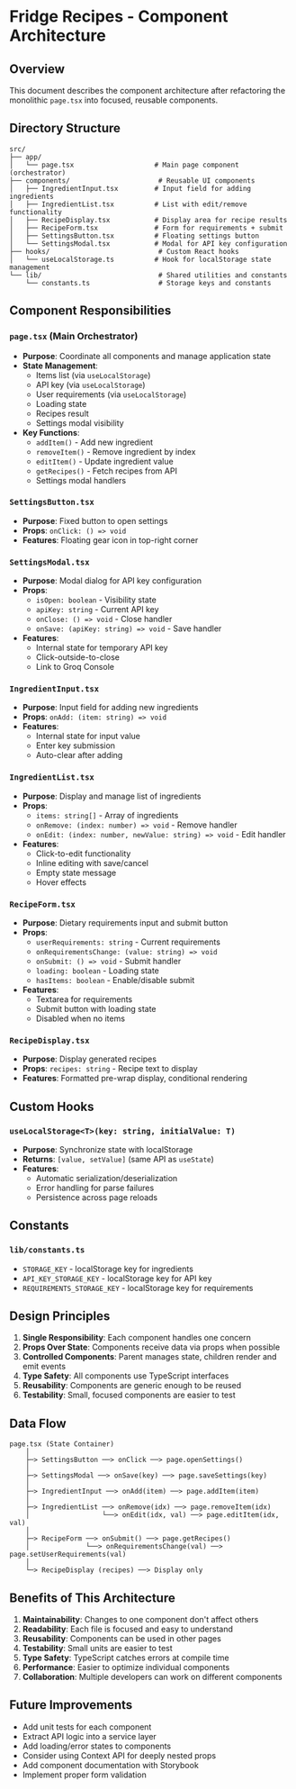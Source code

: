 # Fridge Recipes - Component Architecture

## Overview
This document describes the component architecture after refactoring the monolithic `page.tsx` into focused, reusable components.

## Directory Structure

```
src/
├── app/
│   └── page.tsx                    # Main page component (orchestrator)
├── components/                      # Reusable UI components
│   ├── IngredientInput.tsx         # Input field for adding ingredients
│   ├── IngredientList.tsx          # List with edit/remove functionality
│   ├── RecipeDisplay.tsx           # Display area for recipe results
│   ├── RecipeForm.tsx              # Form for requirements + submit
│   ├── SettingsButton.tsx          # Floating settings button
│   └── SettingsModal.tsx           # Modal for API key configuration
├── hooks/                           # Custom React hooks
│   └── useLocalStorage.ts          # Hook for localStorage state management
└── lib/                             # Shared utilities and constants
    └── constants.ts                 # Storage keys and constants
```

## Component Responsibilities

### `page.tsx` (Main Orchestrator)
- **Purpose**: Coordinate all components and manage application state
- **State Management**: 
  - Items list (via `useLocalStorage`)
  - API key (via `useLocalStorage`)
  - User requirements (via `useLocalStorage`)
  - Loading state
  - Recipes result
  - Settings modal visibility
- **Key Functions**:
  - `addItem()` - Add new ingredient
  - `removeItem()` - Remove ingredient by index
  - `editItem()` - Update ingredient value
  - `getRecipes()` - Fetch recipes from API
  - Settings modal handlers

### `SettingsButton.tsx`
- **Purpose**: Fixed button to open settings
- **Props**: `onClick: () => void`
- **Features**: Floating gear icon in top-right corner

### `SettingsModal.tsx`
- **Purpose**: Modal dialog for API key configuration
- **Props**:
  - `isOpen: boolean` - Visibility state
  - `apiKey: string` - Current API key
  - `onClose: () => void` - Close handler
  - `onSave: (apiKey: string) => void` - Save handler
- **Features**: 
  - Internal state for temporary API key
  - Click-outside-to-close
  - Link to Groq Console

### `IngredientInput.tsx`
- **Purpose**: Input field for adding new ingredients
- **Props**: `onAdd: (item: string) => void`
- **Features**:
  - Internal state for input value
  - Enter key submission
  - Auto-clear after adding

### `IngredientList.tsx`
- **Purpose**: Display and manage list of ingredients
- **Props**:
  - `items: string[]` - Array of ingredients
  - `onRemove: (index: number) => void` - Remove handler
  - `onEdit: (index: number, newValue: string) => void` - Edit handler
- **Features**:
  - Click-to-edit functionality
  - Inline editing with save/cancel
  - Empty state message
  - Hover effects

### `RecipeForm.tsx`
- **Purpose**: Dietary requirements input and submit button
- **Props**:
  - `userRequirements: string` - Current requirements
  - `onRequirementsChange: (value: string) => void`
  - `onSubmit: () => void` - Submit handler
  - `loading: boolean` - Loading state
  - `hasItems: boolean` - Enable/disable submit
- **Features**:
  - Textarea for requirements
  - Submit button with loading state
  - Disabled when no items

### `RecipeDisplay.tsx`
- **Purpose**: Display generated recipes
- **Props**: `recipes: string` - Recipe text to display
- **Features**: Formatted pre-wrap display, conditional rendering

## Custom Hooks

### `useLocalStorage<T>(key: string, initialValue: T)`
- **Purpose**: Synchronize state with localStorage
- **Returns**: `[value, setValue]` (same API as `useState`)
- **Features**:
  - Automatic serialization/deserialization
  - Error handling for parse failures
  - Persistence across page reloads

## Constants

### `lib/constants.ts`
- `STORAGE_KEY` - localStorage key for ingredients
- `API_KEY_STORAGE_KEY` - localStorage key for API key
- `REQUIREMENTS_STORAGE_KEY` - localStorage key for requirements

## Design Principles

1. **Single Responsibility**: Each component handles one concern
2. **Props Over State**: Components receive data via props when possible
3. **Controlled Components**: Parent manages state, children render and emit events
4. **Type Safety**: All components use TypeScript interfaces
5. **Reusability**: Components are generic enough to be reused
6. **Testability**: Small, focused components are easier to test

## Data Flow

```
page.tsx (State Container)
    │
    ├─> SettingsButton ──> onClick ──> page.openSettings()
    │
    ├─> SettingsModal ──> onSave(key) ──> page.saveSettings(key)
    │
    ├─> IngredientInput ──> onAdd(item) ──> page.addItem(item)
    │
    ├─> IngredientList ──> onRemove(idx) ──> page.removeItem(idx)
    │                  └──> onEdit(idx, val) ──> page.editItem(idx, val)
    │
    ├─> RecipeForm ──> onSubmit() ──> page.getRecipes()
    │              └──> onRequirementsChange(val) ──> page.setUserRequirements(val)
    │
    └─> RecipeDisplay (recipes) ──> Display only
```

## Benefits of This Architecture

1. **Maintainability**: Changes to one component don't affect others
2. **Readability**: Each file is focused and easy to understand
3. **Reusability**: Components can be used in other pages
4. **Testability**: Small units are easier to test
5. **Type Safety**: TypeScript catches errors at compile time
6. **Performance**: Easier to optimize individual components
7. **Collaboration**: Multiple developers can work on different components

## Future Improvements

- Add unit tests for each component
- Extract API logic into a service layer
- Add loading/error states to components
- Consider using Context API for deeply nested props
- Add component documentation with Storybook
- Implement proper form validation
